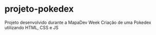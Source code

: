 # projeto-pokedex
Projeto desenvolvido durante a MapaDev Week
Criação de uma Pokedex utilizando HTML, CSS e JS
